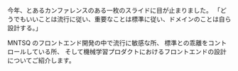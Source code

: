 今年、とあるカンファレンスのある一枚のスライドに目が止まりました。
「どうでもいいことは流行に従い、重要なことは標準に従い、ドメインのことは自ら設計する。」

MNTSQ のフロントエンド開発の中で流行に敏感な所、
標準との乖離をコントロールしている所、
そして機械学習プロダクトにおけるフロントエンドの設計についてご紹介します。
